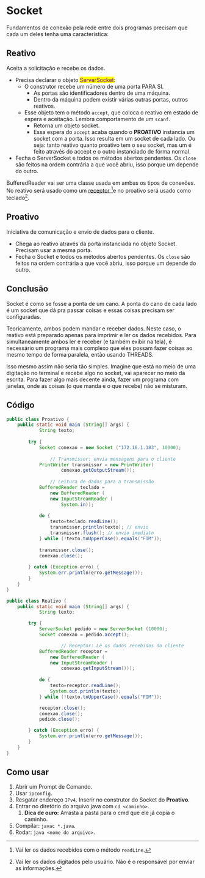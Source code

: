 # Socket

Fundamentos de conexão pela rede entre dois programas precisam que cada um deles tenha uma característica:

## Reativo

Aceita a solicitação e recebe os dados.

* Precisa declarar o objeto <mark style="color:purple;">ServerSocket</mark>:
  * O construtor recebe um número de uma porta PARA SI.
    * As portas são identificadores dentro de uma máquina.
    * Dentro da máquina podem existir várias outras portas, outros reativos.
  * Esse objeto tem o método `accept`, que coloca o reativo em estado de espera e aceitação. Lembra comportamento de um `scanf`.
    * Retorna um objeto socket.
    * Essa espera do `accept` acaba quando o **PROATIVO** instancia um socket com a porta. Isso resulta em um socket de cada lado. Ou seja: tanto reativo quanto proativo tem o seu socket, mas um é feito através do accept e o outro instanciado de forma normal.
* Fecha o ServerSocket e todos os métodos abertos pendentes. Os `close` são feitos na ordem contrária a que você abriu, isso porque um depende do outro.

BufferedReader vai ser uma classe usada em ambas os tipos de conexões. No reativo será usado como um [receptor ](#user-content-fn-1)[^1]e no proativo será usado como teclado[^2].

## Proativo

Iniciativa de comunicação e envio de dados para o cliente.&#x20;

* Chega ao reativo através da porta instanciada no objeto Socket. Precisam usar a mesma porta.
* Fecha o Socket e todos os métodos abertos pendentes. Os `close` são feitos na ordem contrária a que você abriu, isso porque um depende do outro.

## Conclusão

Socket é como se fosse a ponta de um cano. A ponta do cano de cada lado é um socket que dá pra passar coisas e essas coisas precisam ser configuradas.&#x20;

Teoricamente, ambos podem mandar e receber dados. Neste caso, o reativo está preparado apenas para imprimir e ler os dados recebidos. Para simultaneamente ambos ler e receber (e também exibir na tela), é necessário um programa mais complexo que eles possam fazer coisas ao mesmo tempo de forma paralela, então usando THREADS.

Isso mesmo assim não seria tão simples. Imagine que está no meio de uma digitação no terminal e recebe algo no socket, vai aparecer no meio da escrita. Para fazer algo mais decente ainda, fazer um programa com janelas, onde as coisas (o que manda e o que recebe) não se misturam.

## Código

```java
public class Proativo {
	public static void main (String[] args) {
	        String texto;
	
		try {
			Socket conexao = new Socket ("172.16.1.183", 10000);
	
	            // Transmissor: envia mensagens para o cliente
			PrintWriter transmissor = new PrintWriter(
					conexao.getOutputStream());
	
	            // Leitura de dados para a transmissão
			BufferedReader teclado =
			    new BufferedReader (
			    new InputStreamReader (
			        System.in));
	
			do {
				texto=teclado.readLine();
				transmissor.println(texto); // envio
				transmissor.flush(); // envio imediato
			} while (!texto.toUpperCase().equals("FIM"));
	
			transmissor.close();
			conexao.close();
	
		} catch (Exception erro) {
			System.err.println(erro.getMessage());
		}
	}
}
```

```java
public class Reativo {
	public static void main (String[] args) {
        	String texto;

		try {
			ServerSocket pedido = new ServerSocket (10000);
			Socket conexao = pedido.accept();

            		// Receptor: Lê os dados recebidos do cliente
			BufferedReader receptor =
			    new BufferedReader (
			    new InputStreamReader (
			        conexao.getInputStream()));
			
			do {
				texto=receptor.readLine();
				System.out.println(texto);
			} while (!texto.toUpperCase().equals("FIM"));

			receptor.close();
			conexao.close();
			pedido.close();

		} catch (Exception erro) {
			System.err.println(erro.getMessage());
		}
	}
}
```

## Como usar

1. Abrir um Prompt de Comando.
2. Usar `ipconfig`.
3. Resgatar endereço `IPv4`. Inserir no construtor do Socket do **Proativo**.
4. Entrar no diretório do arquivo java com `cd <caminho>`.
   1. **Dica de ouro:** Arrasta a pasta para o cmd que ele já copia o caminho.
5. Compilar: `javac *.java`.
6. Rodar: `java <nome do arquivo>`.

[^1]: Vai ler os dados recebidos com o método `readLine`.

[^2]: Vai ler os dados digitados pelo usuário. Não é o responsável por enviar as informações.

